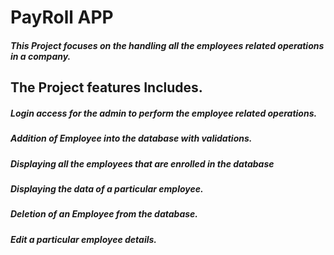 # PayRoll APP

##### This Project focuses on the handling all the employees related operations in a company.
## The Project features Includes.
##### Login access for the admin to perform the employee related operations.
##### Addition of Employee into the database with validations.
##### Displaying all the employees that are enrolled in the database
##### Displaying the data of a particular employee.
##### Deletion of an Employee from the database.
##### Edit a particular employee details.
